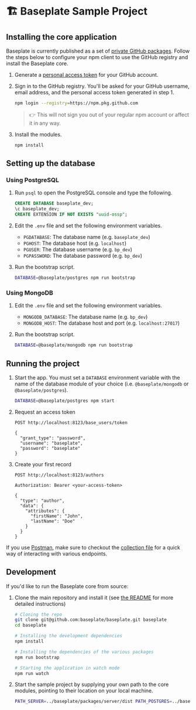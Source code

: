 # 🏗 Baseplate Sample Project

## Installing the core application

Baseplate is currently published as a set of [private GitHub packages](https://github.com/orgs/baseplate/packages). Follow the steps below to configure your npm client to use the GitHub registry and install the Baseplate core.

1. Generate a [personal access token](https://help.github.com/en/github/authenticating-to-github/creating-a-personal-access-token) for your GitHub account.

1. Sign in to the GitHub registry. You'll be asked for your GitHub username, email address, and the personal access token generated in step 1.

   ```sh
   npm login --registry=https://npm.pkg.github.com
   ```

   > 👉 This will not sign you out of your regular npm account or affect it in any way.

1. Install the modules.

   ```sh
   npm install
   ```

## Setting up the database

### Using PostgreSQL

1. Run `psql` to open the PostgreSQL console and type the following.

   ```sql
   CREATE DATABASE baseplate_dev;
   \c baseplate_dev;
   CREATE EXTENSION IF NOT EXISTS "uuid-ossp";
   ```

1. Edit the `.env` file and set the following environment variables.

   - `PGDATABASE`: The database name (e.g. `baseplate_dev`)
   - `PGHOST`: The database host (e.g. `localhost`)
   - `PGUSER`: The database username (e.g. `bp_dev`)
   - `PGPASSWORD`: The database password (e.g. `bp_dev`)

1. Run the bootstrap script.

   ```sh
   DATABASE=@baseplate/postgres npm run bootstrap
   ```

### Using MongoDB

1. Edit the `.env` file and set the following environment variables.

   - `MONGODB_DATABASE`: The database name (e.g. `bp_dev`)
   - `MONGODB_HOST`: The database host and port (e.g. `localhost:27017`)

1. Run the bootstrap script.

   ```sh
   DATABASE=@baseplate/mongodb npm run bootstrap
   ```

## Running the project

1. Start the app. You must set a `DATABASE` environment variable with the name of the database module of your choice (i.e. `@baseplate/mongodb` or `@baseplate/postgres`).

   ```sh
   DATABASE=@baseplate/postgres npm start
   ```

1. Request an access token

   ```
   POST http://localhost:8123/base_users/token

   {
     "grant_type": "password",
     "username": "baseplate",
     "password": "baseplate"
   }
   ```

1. Create your first record

   ```
   POST http://localhost:8123/authors

   Authorization: Bearer <your-access-token>

   {
     "type": "author",
     "data": {
       "attributes": {
         "firstName": "John",
         "lastName": "Doe"
       }
     }
   }
   ```

If you use [Postman](https://www.postman.com/), make sure to checkout the [collection file](baseplate.postman_collection.json) for a quick way of interacting with various endpoints.

## Development

If you'd like to run the Baseplate core from source:

1. Clone the main repository and install it (see [the README](https://github.com/baseplate/baseplate) for more detailed instructions)

   ```sh
   # Cloning the repo
   git clone git@github.com:baseplate/baseplate.git baseplate
   cd baseplate

   # Installing the development dependencies
   npm install

   # Installing the dependencies of the various packages
   npm run bootstrap

   # Starting the application in watch mode
   npm run watch
   ```

1. Start the sample project by supplying your own path to the core modules, pointing to their location on your local machine.

   ```sh
   PATH_SERVER=../baseplate/packages/server/dist PATH_POSTGRES=../baseplate/packages/postgres/dist npm start
   ```
